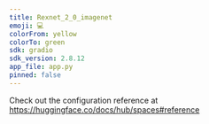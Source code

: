 ```yaml
---
title: Rexnet_2_0_imagenet
emoji: 💻
colorFrom: yellow
colorTo: green
sdk: gradio
sdk_version: 2.8.12
app_file: app.py
pinned: false
---
```


Check out the configuration reference at https://huggingface.co/docs/hub/spaces#reference
